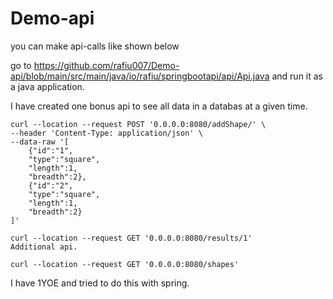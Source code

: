 # Demo-api
you can make api-calls like shown below

go to https://github.com/rafiu007/Demo-api/blob/main/src/main/java/io/rafiu/springbootapi/api/Api.java and run it as a java application.

I have created one bonus api to see all data in a databas at a given time.
```
curl --location --request POST '0.0.0.0:8080/addShape/' \
--header 'Content-Type: application/json' \
--data-raw '[
    {"id":"1",
    "type":"square",
    "length":1,
    "breadth":2},
    {"id":"2",
    "type":"square",
    "length":1,
    "breadth":2}
]'
```
```
curl --location --request GET '0.0.0.0:8080/results/1'
Additional api.
```
```
curl --location --request GET '0.0.0.0:8080/shapes'
```
I have 1YOE and tried to do this with spring.
